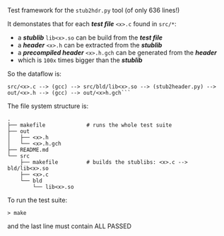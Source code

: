 
Test framework for the `stub2hdr.py` tool (of only 636 lines!)

It demonstates that for each ***test file*** ```<x>.c``` found in `src/*`:
- a ***stublib*** ```lib<x>.so``` can be build from the ***test file***
- a ***header*** ```<x>.h``` can be extracted from the ***stublib*** 
- a ***precompiled header*** ```<x>.h.gch``` can be generated from the ***header***
 - which is `100x` times bigger than the ***stublib***

So the dataflow is:
```
src/<x>.c --> (gcc) --> src/bld/lib<x>.so --> (stub2header.py) --> out/<x>.h --> (gcc) --> out/<x>h.gch```
```
The file system structure is:
```
.
├── makefile             # runs the whole test suite
├── out
│   ├── <x>.h
│   └── <x>.h.gch
├── README.md
└── src
    ├── makefile         # builds the stublibs: <x>.c --> bld/lib<x>.so
    ├── <x>.c
    └── bld
        └── lib<x>.so    
```
To run the test suite: 
```
> make
```
and the last line must contain ALL PASSED
